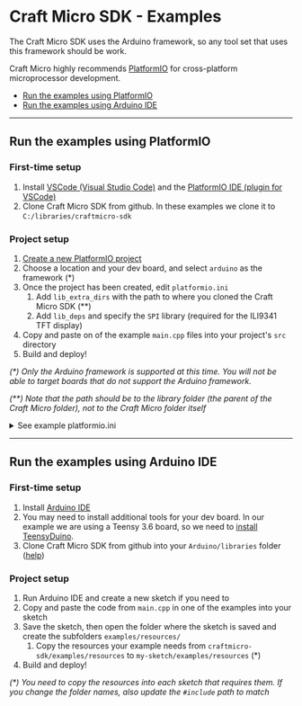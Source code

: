 # Craft Micro SDK - Examples

The Craft Micro SDK uses the Arduino framework, so any tool set that uses this framework should be work.

Craft Micro highly recommends [PlatformIO](https://platformio.org) for cross-platform microprocessor development.

- [Run the examples using PlatformIO](#run-the-examples-using-platformio)
- [Run the examples using Arduino IDE](#run-the-examples-using-arduino-ide)

---

## Run the examples using PlatformIO

### First-time setup
1. Install [VSCode (Visual Studio Code)](https://code.visualstudio.com/download) and the [PlatformIO IDE (plugin for VSCode)](https://platformio.org/platformio-ide)
2. Clone Craft Micro SDK from github. In these examples we clone it to `C:/libraries/craftmicro-sdk`

### Project setup
1. [Create a new PlatformIO project](https://docs.platformio.org/en/stable/integration/ide/vscode.html#quick-start)
2. Choose a location and your dev board, and select `arduino` as the framework (*)
3. Once the project has been created, edit `platformio.ini`
    1. Add `lib_extra_dirs` with the path to where you cloned the Craft Micro SDK (**)
    2. Add `lib_deps` and specify the `SPI` library (required for the ILI9341 TFT display)
4. Copy and paste on of the example `main.cpp` files into your project's `src` directory
5. Build and deploy!

_(*) Only the Arduino framework is supported at this time. You will not be able to target boards that do not support the Arduino framework._

_(**) Note that the path should be to the library folder (the parent of the Craft Micro folder), not to the Craft Micro folder itself_

<details>
<summary>See example platformio.ini</summary>
In our example we are targetting the Teensy 3.6 dev board. Our <code>platformio.ini</code> looks like this:

```
[env:teensy36]
platform = teensy
board = teensy36
framework = arduino
lib_extra_dirs =
    C:/libraries/
lib_deps =
    SPI
```
</details>

---

## Run the examples using Arduino IDE

### First-time setup
1. Install [Arduino IDE](https://www.arduino.cc/en/software)
2. You may need to install additional tools for your dev board. In our example we are using a Teensy 3.6 board, so we need to [install TeensyDuino](https://www.pjrc.com/teensy/td_download.html).
3. Clone Craft Micro SDK from github into your `Arduino/libraries` folder ([help](https://forum.arduino.cc/t/ino-cant-find-the-library/543190))

### Project setup
1. Run Arduino IDE and create a new sketch if you need to
2. Copy and paste the code from `main.cpp` in one of the examples into your sketch
3. Save the sketch, then open the folder where the sketch is saved and create the subfolders `examples/resources/`
    1. Copy the resources your example needs from `craftmicro-sdk/examples/resources` to `my-sketch/examples/resources` (*)
4. Build and deploy!

_(*) You need to copy the resources into each sketch that requires them. If you change the folder names, also update the `#include` path to match_
